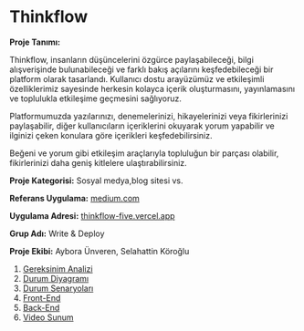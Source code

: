 # Thinkflow

**Proje Tanımı:** 

Thinkflow, insanların düşüncelerini özgürce paylaşabileceği, bilgi alışverişinde bulunabileceği ve farklı bakış açılarını keşfedebileceği bir platform olarak tasarlandı. Kullanıcı dostu arayüzümüz ve etkileşimli özelliklerimiz sayesinde herkesin kolayca içerik oluşturmasını, yayınlamasını ve toplulukla etkileşime geçmesini sağlıyoruz.

Platformumuzda yazılarınızı, denemelerinizi, hikayelerinizi veya fikirlerinizi paylaşabilir, diğer kullanıcıların içeriklerini okuyarak yorum yapabilir ve ilginizi çeken konulara göre içerikleri keşfedebilirsiniz.

Beğeni ve yorum gibi etkileşim araçlarıyla topluluğun bir parçası olabilir, fikirlerinizi daha geniş kitlelere ulaştırabilirsiniz.

**Proje Kategorisi:** 
Sosyal medya,blog sitesi vs.

**Referans Uygulama:** [medium.com](https://medium.com/)

**Uygulama Adresi:** [thinkflow-five.vercel.app](https://thinkflow-five.vercel.app)

**Grup Adı:** Write & Deploy

**Proje Ekibi:** Aybora Ünveren, Selahattin Köroğlu

1. [Gereksinim Analizi](Gereksinim-Analizi.md)
2. [Durum Diyagramı](Durum-Diyagramı.md)
3. [Durum Senaryoları](Durum-Senaryoları.md)
4. [Front-End](./frontend)
5. [Back-End](Back-End.md)
6. [Video Sunum](Sunum.md)
